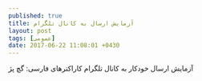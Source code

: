 ```yaml
---
published: true
title: آزمایش ارسال به کانال تلگرام
layout: post
tags: [عمومی]
date: 2017-06-22 11:08:01 +0430
---
```



آزمایش ارسال خودکار به کانال تلگرام
کاراکترهای فارسی: گچ پژ